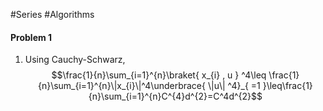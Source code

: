 #Series #Algorithms 

#### Problem 1
1. Using Cauchy-Schwarz, $$\frac{1}{n}\sum_{i=1}^{n}\braket{ x_{i} , u } ^4\leq \frac{1}{n}\sum_{i=1}^{n}\|x_{i}\|^4\underbrace{ \|u\| ^4}_{ =1 }\leq\frac{1}{n}\sum_{i=1}^{n}C^{4}d^{2}=C^4d^{2}$$